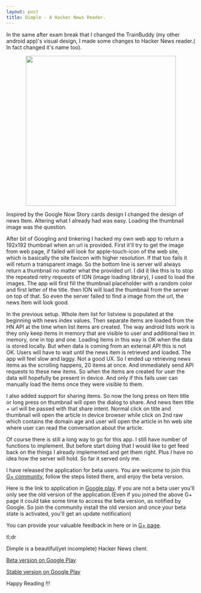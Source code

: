 ```yaml
---
layout: post
title: Dimple - A Hacker News Reader.
---
```


In the same after exam break that I changed the TrainBuddy (my other android app)'s visual design, I made some changes to Hacker News reader.( In fact changed it's name too).

<div align="center"><img src="{{ site.baseurl }}/assets/dimple.png" style="width: 400px;"></div>

Inspired by the Google Now Story cards design I changed the design of news Item. Altering what I already had was easy. Loading the thumbnail image was the question.

After bit of Googling and tinkering I hacked my own web app to return a 192x192 thumbnail when an url is provided. First it'll try to get the image from web page, if failed will look for apple-touch-icon of the web site, which is basically the site favicon with higher resolution. If that too fails it will return a transparent image. So the bottom line is server will always return a thumbnail no matter what the provided url. I did it like this is to stop the repeated retry requests of ION (image loading library), I used to load the images. The app will first fill the thumbnail placeholder with a random color and first letter of the title. then ION will load the thumbnail from the server on top of that. So even the server failed to find a image from the url, the news Item will look good.

In the previous setup. Whole item list for listview is populated at the beginning with news index values. Then separate items are loaded from the HN API at the time when list items are created. The way android lists work is they only keep items in memory that are visible to user and additional two in memory, one in top and one. Loading items in this way is OK when the data is stored locally. But when data is coming from an external API this is not OK. Users will have to wait until the news item is retrieved and loaded. The app will feel slow and laggy. Not a good UX. So I ended up retrieving news items as the scrolling happens, 20 items at once. And immediately send API requests to these new items. So when the items are created for user the data will hopefully be present in device. And only if this fails user can manually load the items once they were visible to them.

I also added support for sharing items. So now the long press on Item title or long press on thumbnail will open the dialog to share. And news Item title + url will be passed with that share intent. Normal click on title and thumbnail will open the article in device browser while click on 2nd raw which contains the domain age and user will open the article in hn web site where user can read the conversation about the article.

Of course there is still a long way to go for this app. I still have number of functions to implement. But before start doing that I would like to get feed back on the things I already implemented and get them right. Plus I have no idea how the server will hold. So far it served only me.

I have released the application for beta users. You are welcome to join this [G+ community](https://plus.google.com/communities/118167818139031156233), follow the steps listed there, and enjoy the beta version.

Here is the link to application in [Google play](https://play.google.com/store/apps/details?id=com.kasungamlath.hackernews). If you are not a beta user you'll only see the old version of the application.(Even if you joined the above G+ page it could take some time to access the beta version, as notified by Google. So join the community install the old version and once your beta state is activated, you'll get an update notification)

You can provide your valuable feedback in here or in [G+ page](https://plus.google.com/communities/118167818139031156233).

tl;dr

Dimple is a beautiful(yet incomplete) Hacker News client.

[Beta version on Google Play](https://play.google.com/apps/testing/com.kasungamlath.hackernews)

[Stable version on Google Play](https://play.google.com/store/apps/details?id=com.kasungamlath.hackernews)

Happy Reading !!!
